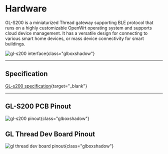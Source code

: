 # Hardware

GL-S200 is a miniaturized Thread gateway supporting BLE protocol that runs on a highly customizable OpenWrt operating system and supports cloud device management. It has a versatile design for connecting to various smart home devices, or mass device connectivity for smart buildings.

![gl-s200 interface](https://static.gl-inet.com/docs/en/4/user_guide/gl-s200/hardware_info/gl-s200_interface.jpg){class="glboxshadow"}

---

## Specification

[GL-s200 specification](https://www.gl-inet.com/products/gl-s200/#specs){target="_blank"}

---

## GL-S200 PCB Pinout

![gl-s200 pinout](https://static.gl-inet.com/docs/en/4/user_guide/gl-s200/hardware_info/gl-s200_pinout.jpg){class="glboxshadow"}

## GL Thread Dev Board Pinout

![gl thread dev board pinout](https://static.gl-inet.com/docs/en/4/user_guide/gl-s200/hardware_info/gl_thread_dev_board_pinout.jpg){class="glboxshadow"}
